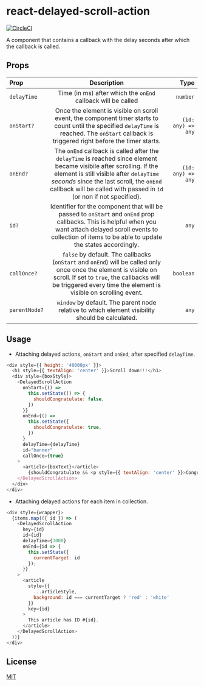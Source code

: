 # react-delayed-scroll-action

[![CircleCI](https://circleci.com/gh/DalerAsrorov/react-scroll-delay-action.svg?style=svg)](https://circleci.com/gh/DalerAsrorov/react-scroll-delay-action)

A component that contains a callback with the delay seconds after which the callback is called.

## Props

| Prop          |                                                                                                                                     Description                                                                                                                                      |               Type |
| :------------ | :----------------------------------------------------------------------------------------------------------------------------------------------------------------------------------------------------------------------------------------------------------------------------------: | -----------------: |
| `delayTime`   |                                                                                                             Time (in ms) after which the `onEnd` callback will be called                                                                                                             |           `number` |
| `onStart?`    |                                           Once the element is visible on scroll event, the component timer starts to count until the specified `delayTime` is reached. The `onStart` callback is triggered right before the timer starts.                                            | `(id: any) => any` |
| `onEnd?`      | The `onEnd` callback is called after the `delayTime` is reached since element became visibile after scrolling. If the element is still visible after `delayTime` _seconds_ since the last scroll, the `onEnd` callback will be called with passed in `id` (or non if not specified). | `(id: any) => any` |
| `id?`         |                               Identifier for the component that will be passed to `onStart` and `onEnd` prop callbacks. This is helpful when you want attach delayed scroll events to collection of items to be able to update the states accordingly.                               |              `any` |
| `callOnce?`   |                          `false` by default. The callbacks (`onStart` and `onEnd`) will be called only once once the element is visible on scroll. If set to `true`, the callbacks will be triggered every time the element is visible on scrolling event.                           |          `boolean` |
| `parentNode?` |                                                                                           `window` by default. The parent node relative to which element visibility should be calculated.                                                                                            |              `any` |

## Usage

- Attaching delayed actions, `onStart` and `onEnd`, after specified `delayTime`.

```javascript
<div style={{ height: '40000px' }}>
  <h1 style={{ textAlign: 'center' }}>Scroll down!!!</h1>
  <div style={boxStyle}>
    <DelayedScrollAction
      onStart={() =>
        this.setState(() => {
          shouldCongratulate: false,
        })
      }}
      onEnd={() =>
        this.setState({
          shouldCongratulate: true,
        })
      }
      delayTime={delayTime}
      id="banner"
      callOnce={true}
    >
      <article>{boxText}</article>
        {shouldCongratulate && <p style={{ textAlign: 'center' }}>Congratulations!/p>}
    </DelayedScrollAction>
  </div>
</div>
```

- Attaching delayed actions for each item in collection.

```javascript
<div style={wrapper}>
  {items.map(({ id }) => (
    <DelayedScrollAction
      key={id}
      id={id}
      delayTime={3000}
      onEnd={id => {
        this.setState({
          currentTarget: id
        });
      }}
    >
      <article
        style={{
          ...articleStyle,
          background: id === currentTarget ? 'red' : 'white'
        }}
        key={id}
      >
        This article has ID #{id}.
      </article>
    </DelayedScrollAction>
  ))}
</div>
```

## License

[MIT](./LICENSE)
